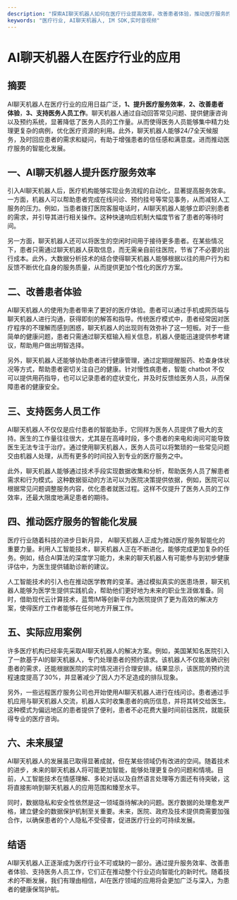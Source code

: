 ```yaml
---
description: "探索AI聊天机器人如何在医疗行业提高效率，改善患者体验，推动医疗服务的智能化。"
keywords: "医疗行业, AI聊天机器人, IM SDK,实时音视频"
---
```

# AI聊天机器人在医疗行业的应用

## 摘要
AI聊天机器人在医疗行业的应用日益广泛，**1、提升医疗服务效率**，**2、改善患者体验**，**3、支持医务人员工作**。聊天机器人通过自动回答常见问题、提供健康咨询以及预约系统，显著降低了医务人员的工作量。从而使得医务人员能够集中精力处理更复杂的病例，优化医疗资源的利用。此外，聊天机器人能够24/7全天候服务，及时回应患者的需求和疑问，有助于增强患者的信任感和满意度。进而推动医疗服务的智能化发展。

## 一、AI聊天机器人提升医疗服务效率
引入AI聊天机器人后，医疗机构能够实现业务流程的自动化，显著提高服务效率。一方面，机器人可以帮助患者完成在线问诊、预约挂号等常见事务，从而减轻人工服务的压力。例如，当患者拨打医院客服电话时，AI聊天机器人能够立即识别患者的需求，并引导其进行相关操作。这种快速响应机制大幅度节省了患者的等待时间。

另一方面，聊天机器人还可以将医生的空闲时间用于接待更多患者。在某些情况下，患者只需通过聊天机器人获取信息，而无需亲自前往医院，节省了不必要的出行成本。此外，大数据分析技术的结合使得聊天机器人能够根据以往的用户行为和反馈不断优化自身的服务质量，从而提供更加个性化的医疗方案。

## 二、改善患者体验
AI聊天机器人的使用为患者带来了更好的医疗体验。患者可以通过手机或网页端与聊天机器人进行沟通，获得即刻的解答和指导。传统医疗模式中，患者经常因对医疗程序的不理解而感到困惑，聊天机器人的出现则有效弥补了这一短板。对于一些简单的健康问题，患者只需通过聊天框输入相关信息，机器人便能迅速提供参考建议，帮助用户做出明智选择。

另外，聊天机器人还能够协助患者进行健康管理，通过定期提醒服药、检查身体状况等方式，帮助患者密切关注自己的健康。针对慢性病患者，智能 chatbot 不仅可以提供用药指导，也可以记录患者的症状变化，并及时反馈给医务人员，从而保障患者的健康安全。

## 三、支持医务人员工作
AI聊天机器人不仅仅是应付患者的智能助手，它同样为医务人员提供了极大的支持。医生的工作量往往很大，尤其是在高峰时段，多个患者的来电和询问可能导致医生无法专注于治疗。通过使用聊天机器人，医务人员可以将繁琐的一些常见问题交由机器人处理，从而有更多的时间投入到专业的医疗服务之中。

此外，聊天机器人能够通过技术手段实现数据收集和分析，帮助医务人员了解患者需求和行为模式。这种数据驱动的方法可以为医院决策提供依据，例如，医院可以根据常见问题调整服务内容，优化患者就医过程。这样不仅提升了医务人员的工作效率，还最大限度地满足患者的期待。

## 四、推动医疗服务的智能化发展
医疗行业随着科技的进步日新月异， AI聊天机器人正成为推动医疗服务智能化的重要力量。利用人工智能技术，聊天机器人正在不断进化，能够完成更加复杂的任务。例如，结合AI算法的深度学习能力，未来的聊天机器人有可能参与到初步健康评估中，为医生提供辅助诊断的建议。

人工智能技术的引入也在推动医学教育的变革。通过模拟真实的医患场景，聊天机器人能够为医学生提供实践机会，帮助他们更好地为未来的职业生涯做准备。同时，借助现代云计算技术，蓝莺IM等创新平台为医院提供了更为高效的解决方案，使得医疗工作者能够在任何地方开展工作。

## 五、实际应用案例
许多医疗机构已经率先采取AI聊天机器人的解决方案。例如，美国某知名医院引入了一款基于AI的聊天机器人，专门处理患者的预约请求。该机器人不仅能准确识别患者的需求，还能根据医院的实时情况进行合理安排。结果显示，该医院的预约流程速度提高了30%，并显著减少了因人力不足造成的排队现象。

另外，一些远程医疗服务公司也开始使用AI聊天机器人进行在线问诊。患者通过手机应用与聊天机器人交流，机器人实时收集患者的病历信息，并将其转交给医生。这种模式为偏远地区的患者提供了便利，患者不必花费大量时间前往医院，就能获得专业的医疗咨询。

## 六、未来展望
AI聊天机器人的发展虽已取得显著成就，但在某些领域仍有改进的空间。随着技术的进步，未来的聊天机器人将可能更加智能，能够处理更复杂的问题和情境。目前，人工智能技术在情感理解、多轮对话以及自然语言处理等方面还有待突破，这将直接影响到聊天机器人的应用范围和臻至水平。

同时，数据隐私和安全性依然是这一领域亟待解决的问题。医疗数据的处理愈发严格，建立健全的数据保护机制至关重要。未来，医院、政府及技术提供商需要加强合作，以确保患者的个人隐私不受侵害，促进医疗行业的可持续发展。

## 结语
AI聊天机器人正逐渐成为医疗行业不可或缺的一部分。通过提升服务效率、改善患者体验、支持医务人员工作，它们正在推动整个行业迈向智能化的新时代。随着技术的不断发展，我们有理由相信，AI在医疗领域的应用将会更加广泛与深入，为患者的健康保驾护航。

